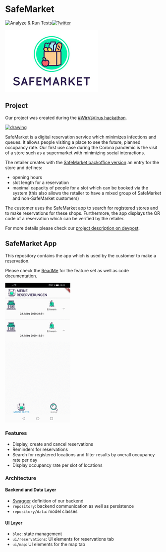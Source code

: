 # SafeMarket

![Analyze & Run Tests](https://github.com/SafeMarket-WirVsVirus/frontend-enduser/workflows/Analyze%20&%20Run%20Tests/badge.svg?branch=master)[![Twitter](https://img.shields.io/twitter/follow/safemarket_wvsv?label=Follow%20us&style=social)](https://twitter.com/safemarket_wvsv)

![Logo](documentation/safemarket_logo.jpg)


## Project
Our project was created during the [#WirVsVirus hackathon](https://wirvsvirushackathon.devpost.com).

[<img src="https://play.google.com/intl/en_us/badges/static/images/badges/en_badge_web_generic.png" alt="drawing" height="50"/>](https://play.google.com/store/apps/details?id=com.safe_market.reservation_system_customer)

SafeMarket is a digital reservation service which minimizes infections and queues. It allows people visiting a place to see the future, planned occupancy rate. Our first use case during the Corona pandemic is the visit of a store such as a supermarket with minimizing social interactions.

The retailer creates with the [SafeMarket backoffice version](https://github.com/SafeMarket-WirVsVirus/frontend-backoffice) an entry for the store and defines:
  - opening hours
  - slot length for a reservation
  - maximal capacity of people for a slot which can be booked via the system (this also allows the retailer to have a mixed group of SafeMarket and non-SafeMarket customers)

The customer uses the SafeMarket app to search for registered stores and to make reservations for these shops.
Furthermore, the app displays the QR code of a reservation which can be verified by the retailer.

For more details please check our [project description on devpost](https://devpost.com/software/17_supermarkt_status_reservation_system).

## SafeMarket App

This repository contains the app which is used by the customer to make a reservation.

Please check the [ReadMe](reservation_system_customer/README.md) for the feature set as well as code documentation.

![Demo](documentation/20200322_demo.gif)

### Features
- Display, create and cancel reservations
- Reminders for reservations
- Search for registered locations and filter results by overall occupancy rate per day
- Display occupancy rate per slot of locations

### Architecture

#### Backend and Data Layer

- [Swagger](https://wirvsvirusretail.azurewebsites.net/swagger/ui/index.html) definition of our backend
- `repository`: backend communication as well as persistence
- `repository/data`: model classes

#### UI Layer
- `bloc`: state management
- `ui/reservations`: UI elements for reservations tab
- `ui/map`: UI elements for the map tab
